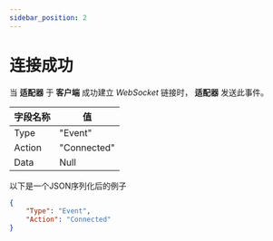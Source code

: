 ```yaml
---
sidebar_position: 2
---
```


# 连接成功

当 **适配器** 于 **客户端** 成功建立 *WebSocket* 链接时， **适配器** 发送此事件。

| 字段名称 |    值    |
| -------- | -------- |
|   Type   |  "Event" |
|  Action  |"Connected"|
|   Data   |   Null   |

以下是一个JSON序列化后的例子

```JSON
{
    "Type": "Event",
    "Action": "Connected"
}
```